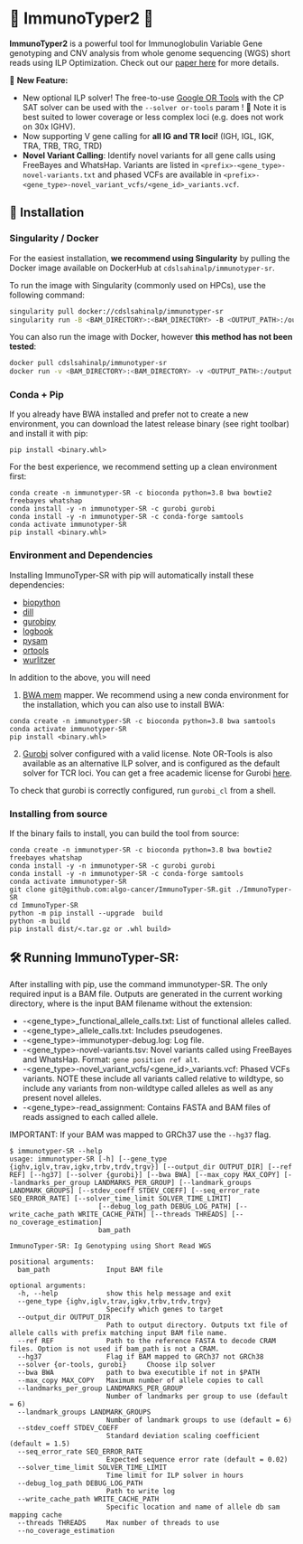 # 🎉 ImmunoTyper2 🧬

**ImmunoTyper2** is a powerful tool for Immunoglobulin Variable Gene genotyping and CNV analysis from whole genome sequencing (WGS) short reads using ILP Optimization. Check out our [paper here](https://www.cell.com/cell-systems/fulltext/S2405-4712(22)00352-0?_returnURL=https%3A%2F%2Flinkinghub.elsevier.com%2Fretrieve%2Fpii%2FS2405471222003520%3Fshowall%3Dtrue) for more details.

📢 **New Feature:** 
- New optional ILP solver! The free-to-use [Google OR Tools](https://developers.google.com/optimization) with the CP SAT solver can be used with the `--solver or-tools` param ! 🎉 Note it is best suited to lower coverage or less complex loci (e.g. does not work on 30x IGHV).
- Now supporting V gene calling for **all IG and TR loci!** (IGH, IGL, IGK, TRA, TRB, TRG, TRD) 
- **Novel Variant Calling**: Identify novel variants for all gene calls using FreeBayes and WhatsHap. Variants are listed in `<prefix>-<gene_type>-novel-variants.txt` and phased VCFs are available in `<prefix>-<gene_type>-novel_variant_vcfs/<gene_id>_variants.vcf`.

## 🚀 Installation

### Singularity / Docker

For the easiest installation, **we recommend using Singularity** by pulling the Docker image available on DockerHub at `cdslsahinalp/immunotyper-sr`.

To run the image with Singularity (commonly used on HPCs), use the following command:

```sh
singularity pull docker://cdslsahinalp/immunotyper-sr
singularity run -B <BAM_DIRECTORY>:<BAM_DIRECTORY> -B <OUTPUT_PATH>:/output immunotyper-sr_latest.sif <OPTIONAL ARGUMENTS> <BAM_DIRECTORY>/<BAM_FILE> 
```

You can also run the image with Docker, however **this method has not been tested**:

```sh
docker pull cdslsahinalp/immunotyper-sr
docker run -v <BAM_DIRECTORY>:<BAM_DIRECTORY> -v <OUTPUT_PATH>:/output immunotyper-sr <OPTIONAL ARGUMENTS> <BAM_DIRECTORY>/<BAM_FILE> 
```

### Conda + Pip

If you already have BWA installed and prefer not to create a new environment, you can download the latest release binary (see right toolbar) and install it with pip:

```
pip install <binary.whl>
```

For the best experience, we recommend setting up a clean environment first:

```
conda create -n immunotyper-SR -c bioconda python=3.8 bwa bowtie2 freebayes whatshap
conda install -y -n immunotyper-SR -c gurobi gurobi
conda install -y -n immunotyper-SR -c conda-forge samtools
conda activate immunotyper-SR
pip install <binary.whl>
```

### Environment and Dependencies

Installing ImmunoTyper-SR with pip will automatically install these dependencies:

- [biopython](https://biopython.org/)
- [dill](https://pypi.org/project/dill/)
- [gurobipy](https://www.gurobi.com/documentation/9.5/quickstart_mac/cs_grbpy_the_gurobi_python.html)
- [logbook](https://logbook.readthedocs.io/en/stable/)
- [pysam](https://pysam.readthedocs.io/en/latest/api.html)
- [ortools](https://developers.google.com/optimization)
- [wurlitzer](https://pypi.org/project/wurlitzer/)

In addition to the above, you will need 

1.  [BWA mem](http://bio-bwa.sourceforge.net/bwa.shtml) mapper. We recommend using a new conda environment for the installation, which you can also use to install BWA:

```
conda create -n immunotyper-SR -c bioconda python=3.8 bwa samtools
conda activate immunotyper-SR
pip install <binary.whl>
```

2.  [Gurobi](https://www.gurobi.com/) solver configured with a valid license. Note OR-Tools is also available as an alternative ILP solver, and is configured as the default solver for TCR loci. You can get a free academic license for Gurobi [here](https://www.gurobi.com/academia/academic-program-and-licenses/). 

To check that gurobi is correctly configured, run `gurobi_cl` from a shell.

### Installing from source

If the binary fails to install, you can build the tool from source:


```
conda create -n immunotyper-SR -c bioconda python=3.8 bwa bowtie2 freebayes whatshap
conda install -y -n immunotyper-SR -c gurobi gurobi
conda install -y -n immunotyper-SR -c conda-forge samtools
conda activate immunotyper-SR
git clone git@github.com:algo-cancer/ImmunoTyper-SR.git ./ImmunoTyper-SR
cd ImmunoTyper-SR
python -m pip install --upgrade  build
python -m build
pip install dist/<.tar.gz or .whl build>
```

## 🛠️ Running ImmunoTyper-SR:

After installing with pip, use the command immunotyper-SR. The only required input is a BAM file. Outputs are generated in the current working directory, where <prefix> is the input BAM filename without the extension:

- <prefix>-<gene_type>_functional_allele_calls.txt: List of functional alleles called.
- <prefix>-<gene_type>_allele_calls.txt: Includes pseudogenes.
- <prefix>-<gene_type>-immunotyper-debug.log: Log file.
- <prefix>-<gene_type>-novel-variants.tsv: Novel variants called using FreeBayes and WhatsHap. Format: `gene position ref alt`.
- <prefix>-<gene_type>-novel_variant_vcfs/<gene_id>_variants.vcf: Phased VCFs variants. NOTE these include all variants called relative to wildtype, so include any variants from non-wildtype called alleles as well as any present novel alleles.
- <prefix>-<gene_type>-read_assignment: Contains FASTA and BAM files of reads assigned to each called allele.

IMPORTANT: If your BAM was mapped to GRCh37 use the `--hg37` flag. 

```
$ immunotyper-SR --help
usage: immunotyper-SR [-h] [--gene_type {ighv,iglv,trav,igkv,trbv,trdv,trgv}] [--output_dir OUTPUT_DIR] [--ref REF] [--hg37] [--solver {gurobi}] [--bwa BWA] [--max_copy MAX_COPY] [--landmarks_per_group LANDMARKS_PER_GROUP] [--landmark_groups LANDMARK_GROUPS] [--stdev_coeff STDEV_COEFF] [--seq_error_rate SEQ_ERROR_RATE] [--solver_time_limit SOLVER_TIME_LIMIT]
                      [--debug_log_path DEBUG_LOG_PATH] [--write_cache_path WRITE_CACHE_PATH] [--threads THREADS] [--no_coverage_estimation]
                      bam_path

ImmunoTyper-SR: Ig Genotyping using Short Read WGS

positional arguments:
  bam_path              Input BAM file

optional arguments:
  -h, --help            show this help message and exit
  --gene_type {ighv,iglv,trav,igkv,trbv,trdv,trgv}
                        Specify which genes to target
  --output_dir OUTPUT_DIR
                        Path to output directory. Outputs txt file of allele calls with prefix matching input BAM file name.
  --ref REF             Path to the reference FASTA to decode CRAM files. Option is not used if bam_path is not a CRAM.
  --hg37                Flag if BAM mapped to GRCh37 not GRCh38
  --solver {or-tools, gurobi}     Choose ilp solver
  --bwa BWA             path to bwa executible if not in $PATH
  --max_copy MAX_COPY   Maximum number of allele copies to call
  --landmarks_per_group LANDMARKS_PER_GROUP
                        Number of landmarks per group to use (default = 6)
  --landmark_groups LANDMARK_GROUPS
                        Number of landmark groups to use (default = 6)
  --stdev_coeff STDEV_COEFF
                        Standard deviation scaling coefficient (default = 1.5)
  --seq_error_rate SEQ_ERROR_RATE
                        Expected sequence error rate (default = 0.02)
  --solver_time_limit SOLVER_TIME_LIMIT
                        Time limit for ILP solver in hours
  --debug_log_path DEBUG_LOG_PATH
                        Path to write log
  --write_cache_path WRITE_CACHE_PATH
                        Specific location and name of allele db sam mapping cache
  --threads THREADS     Max number of threads to use
  --no_coverage_estimation
